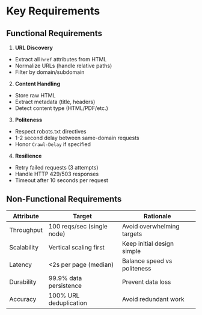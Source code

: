 # Key Requirements

## Functional Requirements

1. **URL Discovery**
- Extract all `href` attributes from HTML
- Normalize URLs (handle relative paths)
- Filter by domain/subdomain

2. **Content Handling**
- Store raw HTML
- Extract metadata (title, headers)
- Detect content type (HTML/PDF/etc.)

3. **Politeness**
- Respect robots.txt directives
- 1-2 second delay between same-domain requests
- Honor `Crawl-Delay` if specified

4. **Resilience**
- Retry failed requests (3 attempts)
- Handle HTTP 429/503 responses
- Timeout after 10 seconds per request

## Non-Functional Requirements
| **Attribute** | **Target**                    | **Rationale**
----------------|-------------------------------|-------------------------------------------
| Throughput    | 100 reqs/sec (single node)    | Avoid overwhelming targets
| Scalability   | Vertical scaling first        | Keep initial design simple
| Latency       | <2s per page (median)         | Balance speed vs politeness
| Durability    | 99.9% data persistence        | Prevent data loss
| Accuracy      | 100% URL deduplication        | Avoid redundant work